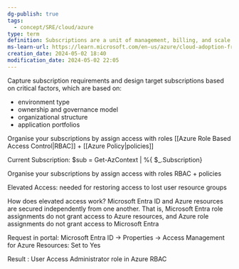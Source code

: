```yaml
---
dg-publish: true
tags:
  - concept/SRE/cloud/azure
type: term
definition: Subscriptions are a unit of management, billing, and scale within Azure.
ms-learn-url: https://learn.microsoft.com/en-us/azure/cloud-adoption-framework/ready/landing-zone/design-area/resource-org-subscriptions
creation_date: 2024-05-02 18:40
modification_date: 2024-05-02 22:05
---
```

Capture subscription requirements and design target subscriptions based on critical factors, which are based on:
- environment type
- ownership and governance model
- organizational structure
- application portfolios

Organise your subscriptions by assign access with roles
[[Azure Role Based Access Control|RBAC]] + [[Azure Policy|policies]]



Current Subscription:
$sub = Get-AzContext | %{ $_.Subscription} 

Organise your subscriptions by assign access with roles
RBAC + policies


Elevated Access: needed for restoring access to lost user resource groups

How does elevated access work?
Microsoft Entra ID and Azure resources are secured independently from one another. 
That is, Microsoft Entra role assignments do not grant access to Azure resources, and Azure role assignments do not grant access to Microsoft Entra

Request in portal: Microsoft Entra ID -> Properties -> Access Management for Azure Resources: Set to Yes

Result :  User Access Administrator role in Azure RBAC